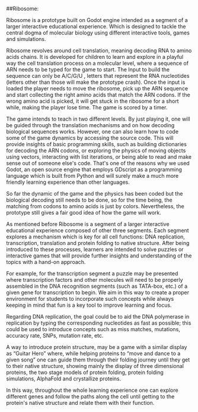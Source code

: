 ##Ribosome:


Ribosome is a prototype built on Godot engine intended as a segment of a larger interactive educational experience. Which is designed to tackle the central dogma of molecular biology using different interactive tools, games and simulations.

Ribosome revolves around cell translation, meaning decoding RNA to amino acids chains. It is developed for children to learn and explore in a playful way the cell translation process on a molecular level, where a sequence of ARN needs to be typed for the game to start. The Input to build the sequence can only be A/C/G/U , letters that represent the RNA nucleotides (letters other than those will make the prototype crash). Once the input  is loaded the player needs to move the ribosome, pick up the ARN sequence and start collecting the right amino acids that match the ARN codons. If the wrong amino acid is picked, it will get stuck in the ribosome for a short while, making the player lose time. The game is scored by a timer.

The game intends to teach in two different levels. By just playing it, one will be guided through the translation mechanisms and on how decoding biological sequences works. However, one can also learn how to code some of the game dynamics by accessing the source code. This will provide insights of basic programming skills, such as building dictionaries for decoding the  ARN codons, or exploring the physics of moving objects using vectors, interacting with list iterations, or being able to read and make sense out of someone else's code. That's one of the reasons why we used Godot, an open source engine that employs GDscript as a programming language which is built from Python and will surely make a much more friendly learning experience than other languages.

So far the dynamic of the game and the physics has been coded but the biological decoding
still needs to be done, so for the time being, the matching from codons to amino acids is just by colors. Nevertheless, the prototype still gives a  fair good idea of how the game will work.

As mentioned before Ribosome is a segment of a larger interactive educational experience composed of other three segments. Each segment explores a mechanism which is key for all cell functions: DNA replication, transcription, translation and protein folding to native structure. After being introduced to these processes, learners are intended to solve puzzles or interactive games that will provide further insights and understanding of the topics with a hand-on approach.

For example, for the transcription segment a puzzle may be presented where transcription factors and other molecules will need to be properly assembled in the DNA recognition segments (such as TATA-box, etc.) of a given gene for transcription to begin. We aim in this way to create a proper environment for students to incorporate such concepts while always keeping in mind that fun is a key tool  to improve learning and focus.

Regarding DNA replication, the goal could be to aid the DNA polymerase in replication by typing the corresponding nucleotides as fast as possible; this could be used to introduce concepts such as miss matches, mutations, accuracy rate, SNPs, mutation rate, etc.

A way to introduce protein structure, may be a game with a similar display as “Guitar Hero” where,  while helping proteins to “move and dance to a given song” one can guide them through their folding journey until they get to their native structure, showing mainly the display of three dimensional proteins, the two stage models of protein folding, protein folding simulations, AlphaFold and crystallize proteins.

In this way, throughout the whole learning experience one can explore different genes and follow the paths along the cell until getting to the protein's native structure and relate them with their function.
